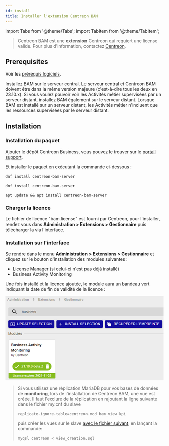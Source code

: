 ```yaml
---
id: install
title: Installer l'extension Centreon BAM
---
```


import Tabs from '@theme/Tabs';
import TabItem from '@theme/TabItem';

> Centreon BAM est une **extension** Centreon qui requiert une license
> valide. Pour plus d'information, contactez
> [Centreon](mailto:sales@centreon.com).

## Prerequisites

Voir les [prérequis logiciels](../installation/prerequisites.md#logiciels).

Installez BAM sur le serveur central.
Le serveur central et Centreon BAM doivent être dans la même version majeure (c'est-à-dire tous les deux en 23.10.x).
Si vous voulez pouvoir voir les Activités métier supervisées par un serveur distant, installez BAM également sur le serveur distant. Lorsque BAM est installé sur un serveur distant, les Activités métier n'incluent que les ressources supervisées par le serveur distant.

## Installation

### Installation du paquet

Ajouter le dépôt Centreon Business, vous pouvez le trouver sur le 
[portail support](https://support.centreon.com/hc/fr/categories/10341239833105-D%C3%A9p%C3%B4ts).

Et installer le paquet en exécutant la commande ci-dessous :

<Tabs groupId="sync">
<TabItem value="Alma / RHEL / Oracle Linux 8" label="Alma / RHEL / Oracle Linux 8">

``` shell
dnf install centreon-bam-server
```

</TabItem>
<TabItem value="Alma / RHEL / Oracle Linux 9" label="Alma / RHEL / Oracle Linux 9">

``` shell
dnf install centreon-bam-server
```

</TabItem>
<TabItem value="Debian 11" label="Debian 11">

```shell
apt update && apt install centreon-bam-server
```

</TabItem>

</Tabs>

### Charger la licence

Le fichier de licence "bam.license" est fourni par Centreon, pour
l'installer, rendez vous dans **Administration > Extensions > Gestionnaire** puis
télécharger la via l'interface.

### Installation sur l'interface

Se rendre dans le menu **Administration > Extensions > Gestionnaire** et cliquez
sur le bouton d'installation des modules suivantes :

- License Manager (si celui-ci n'est pas déjà installé)
- Business Activity Monitoring

Une fois installé et la licence ajoutée, le module aura un bandeau vert
indiquant la date de fin de validité de la licence :

![image](../assets/service-mapping/installation/install-web-step-2.png)

> Si vous utilisez une réplication MariaDB pour vos bases de données de
> **monitoring**, lors de l'installation de Centreon BAM, une vue est
> créée. Il faut l'exclure de la réplication en rajoutant la ligne
> suivante dans le fichier my.cnf du slave
>
> ``` text
> replicate-ignore-table=centreon.mod_bam_view_kpi
> ```
>
> puis créer les vues sur le slave [avec le fichier suivant](view_creation.sql), en lançant la commande:
>
> ``` shell
> myqsl centreon < view_creation.sql
> ```

